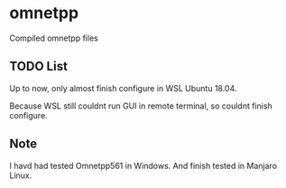 # omnetpp

Compiled omnetpp files


## TODO List

Up to now, only almost finish configure in WSL Ubuntu 18.04.

Because WSL still couldnt run GUI in remote terminal, so couldnt finish configure.


## Note

I havd had tested Omnetpp561 in Windows. And finish tested in Manjaro Linux.
